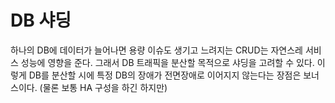 # DB 샤딩
하나의 DB에 데이터가 늘어나면 용량 이슈도 생기고 느려지는 CRUD는 자연스레 서비스 성능에 영향을 준다.
그래서 DB 트래픽을 분산할 목적으로 샤딩을 고려할 수 있다.
이렇게 DB를 분산할 시에 특정 DB의 장애가 전면장애로 이어지지 않는다는 장점은 보너스이다. (물론 보통 HA 구성을 하긴 하지만)
